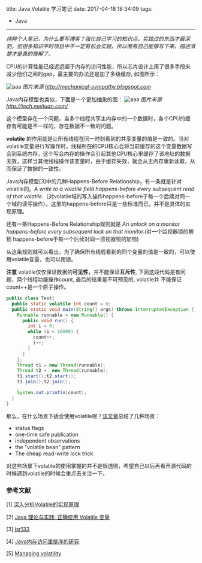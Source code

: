 title: Java Volatile 学习笔记
date: 2017-04-18 18:34:09
tags:
- Java
---
*纯粹个人笔记，为什么要写博客？强化自己学习的知识点。实践过的东西才最深刻，但很多知识平时项目中不一定有机会实践，所以唯有自己能够写下来、描述清楚才是真的理解了。*

CPU的计算性能已经远远超于内存的访问性能，所以芯片设计上用了很多手段来减少他们之间的gap，最主要的办法还是加了多级缓存, 如图所示：

![aaa](/images/Java-Volatile-学习笔记_2.png)
*图片来源 http://mechanical-sympathy.blogspot.com*

Java内存模型也类似，下面是一个更加抽象的图：
![aaa](/images/Java-Volatile-学习笔记_1.png)
*图片来源 http://tech.meituan.com/*

这个模型存在一个问题，当多个线程共享主内存中的一个数据时，各个CPU的缓存有可能是不一样的，存在数据不一致的问题。<!--more-->

**volatile** 的作用就是让所有线程在同一时刻看到的共享变量的值是一致的。当对volatile变量进行写操作时，线程所在的CPU核心会将当前缓存的这个变量数据写会到系统内存，这个写会内存的操作会引起其他CPU核心里缓存了该地址的数据无效，这样当其他线程操作该变量时，由于缓存失效，就会从主内存重新读取，从而保证了数据的一致性。

Java内存模型[3]中的几种Happens-Before Relationship，有一条就是针对volatile的。*A write to a volatile field happens-before every subsequent read of that volatile.*（对volatile域的写入操作happens-before于每一个后续对同一个域的读写操作）。这里的happens-before只是一些标准而已，并不是具体的实现原理。

还有一条Happens-Before Relationship规则就是
*An unlock on a monitor happens-before every subsequent lock on that monitor.*(对一个监视器锁的解锁 happens-before于每一个后续对同一监视器锁的加锁)

从这条规则就可以看出，为了确保所有线程看到的同个变量的值是一致的，可以使用volatile变量，也可以用锁。

**注意** volatile仅仅保证数据的**可见性**，并不能保证**互斥性**, 下面这段代码是有问题，两个线程功能操作count, 最后的结果是不可预见的, volatile并
不能保证count++是一个原子操作。
```java
public class Test{
  public static volatile int count = 0;
  public static void main(String[] args) throws InterruptedException {
    Runnable runnable = new Runnable() {
      public void run() {
        int i = 0;
        while (i < 10000) {
          count++;
          i++;
        }
      }
    };
    Thread t1 = new Thread(runnable);
    Thread t2 =  new Thread(runnable);
    t1.start();t2.start();
    t1.join();t2.join();

    System.out.println(count);
  }
}
```

那么，在什么场景下适合使用volatile呢？[该文章](https://www.ibm.com/developerworks/cn/java/j-jtp06197.html)总结了几种场景：
* status flags
* one-time safe publication
* independent observations
* the "volatile bean" pattern
* The cheap read-write lock trick

对这些场景下volatile的使用掌握的并不是很透彻，希望自己以后再看开源代码的时候遇到volatile的时候会重点去关注一下。




### 参考文献
[1] [深入分析Volatile的实现原理](http://ifeve.com/volatile/)

[2] [Java 理论与实践: 正确使用 Volatile 变量](https://www.ibm.com/developerworks/cn/java/j-jtp06197.html)

[3] [jsr133](http://www.cs.umd.edu/~pugh/java/memoryModel/jsr133.pdf)

[4] [Java内存访问重排序的研究](http://tech.meituan.com/java-memory-reordering.html)

[5] [Managing volatility](https://www.ibm.com/developerworks/java/library/j-jtp06197/index.html)

<style>
img[title="aaa"] {
  width:400px;
  width:400px;
  display: block;
}
img[title="bbb"] {
  width:500px;
  height:150px;
  display: block;
}
</style>
